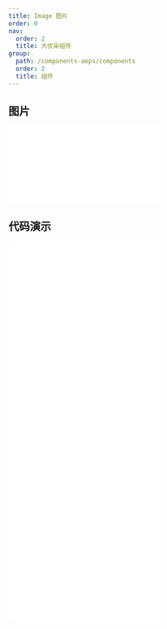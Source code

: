 ```yaml
---
title: Image 图片
order: 0
nav:
  order: 2
  title: 大优采组件
group:
  path: /components-aeps/components
  order: 2
  title: 组件
---
```


## 图片

<div>
<embed src="@docs-common/image/index.md"></embed>
</div>
        
## 代码演示

<Row gutter=8>

  <Col span=12>
    
  <div class="code-box"><embed src="@abiz-rc-aeps/image/demo/basic-image-aeps.md"></embed></div>
          
  <div class="code-box"><embed src="@abiz-rc-aeps/image/demo/placeholder-image-aeps.md"></embed></div>
          
  </Col>
          
  <Col span=12>
    
  <div class="code-box"><embed src="@abiz-rc-aeps/image/demo/fallback-image-aeps.md"></embed></div>
          
  <div class="code-box"><embed src="@abiz-rc-aeps/image/demo/previewGroup-image-aeps.md"></embed></div>
          
  </Col>
          
</Row>
        
<div><embed src="@docs-common/image/index-api.md"></embed><div>
        